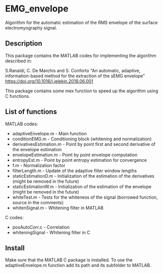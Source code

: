 # EMG_envelope
Algorithm for the automatic estimation of the RMS envelope of the surface electromyography signal.

## Description

This package contains the MATLAB codes for implementing the algorithm described in:

S.Ranaldi, C. De Marchis and S. Conforto "An automatic, adaptive, information-based method for the extraction of the sEMG envelope"
https://doi.org/10.1016/j.jelekin.2018.06.001

This package contains some mex function to speed up the algorithm using C functions.

## List of functions

MATLAB codes:

* adaptiveEnvelope.m - Main function
* conditionEMG.m - Conditioning block (whitening and normalization)
* derivativesEstimation.m - Point by point first and second derivative of the envelope estimation
* envelopeEstimation.m - Point by point envelope computation
* entropyEst.m - Point by point entropy estimation for convergence
* f.m - Normalization factor
* filterLength.m - Update of the adaptive filter window lengths
* staticEstimationD.m - Initialization of the estimation of the derivatives (might be removed in the future)
* staticEstimationW.m - Initialization of the estimation of the envelope (might be removed in the future)
* whiteTest.m - Tests for the whiteness of the signal (borrowed function, source in the comments)
* whitenSignal.m - Whitening filter in MATLAB

C codes:

* posAutoCorr.c - Correlation
* whiteningSignal - Whitening filter in C

## Install

Make sure that the MATLAB C package is installed. To use the adaptiveEnvelope.m function add its path and its subfolder to MATLAB.
